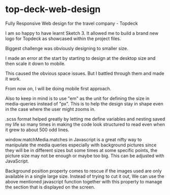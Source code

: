 # top-deck-web-design
Fully Responsive Web design for the travel company - Topdeck


I am so happy to have learnt Sketch 3. It allowed me to build a brand new logo for Topdeck as showcased within the project files.

Biggest challenge was obviously designing to smaller size.

I made an error at the start by starting to design at the desktop size and then scale it down to mobile.

This caused the obvious space issues. But I battled through them and made it work.

From now on, I will be doing mobile first approach.

Also to keep in mind is to use "em" as the unit for defining the size in media-queries instead of "px". This is to help the design stay in shape even in the case where the user might zooms in.

.scss format helped greatly by letting me define variables and nesting saved my life so many times in making the code look structured to read even when it grew to about 500 odd lines.

window.matchMedia.matches in Javascript is a great nifty way to manipulate the media queries especially with background pictures since they will be in different sizes but some times at some specific points, the picture size may not be enough or maybe too big. This can be adjusted with JavaScript.

Background position property comes to rescue if the images used are only available in a single large size. Instead of trying to cut it out, We can use the above mentioned javascript function together with this property to manage the section that is displayed on the screen.

